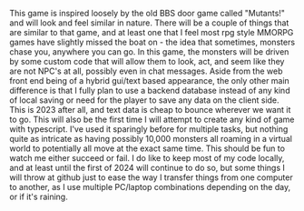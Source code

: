 
This game is inspired loosely by the old BBS door game called "Mutants!" and will look and feel similar in nature. There will be a couple of things that are similar to that game, and at least one that I feel most rpg style MMORPG games have slightly missed the boat on - the idea that sometimes, monsters chase you, anywhere you can go. In this game, the monsters will be driven by some custom code that will allow them to look, act, and seem like they are not NPC's at all, possibly even in chat messages. Aside from the web front end being of a hybrid gui/text based appearance, the only other main difference is that I fully plan to use a backend database instead of any kind of local saving or need for the player to save any data on the client side. This is 2023 after all, and text data is cheap to bounce wherever we want it to go. This will also be the first time I will attempt to create any kind of game with typescript. I've used it sparingly before for multiple tasks, but nothing quite as intricate as having possibly 10,000 monsters all roaming in a virtual world to potentially all move at the exact same time. This should be fun to watch me either succeed or fail. I do like to keep most of my code locally, and at least until the first of 2024 will continue to do so, but some things I will throw at github just to ease the way I transfer things from one computer to another, as I use multiple PC/laptop combinations depending on the day, or if it's raining. 